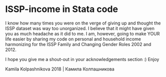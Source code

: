 # ISSP-income in Stata code

I know how many times you were on the verge of giving up and thought the ISSP dataset was way too unorganized. I believe that it might have given you as much headache as it did to me. I am, however, going to make YOUR life easier by sharing my code on personal and household income harmonizing for the ISSP Family and Changing Gender Roles 2002 and 2012.

I hope you give me a shout-out in your acknowledgements section :) Enjoy

Kamila Kolpashnikova 2018 | Камила Колпашникова
